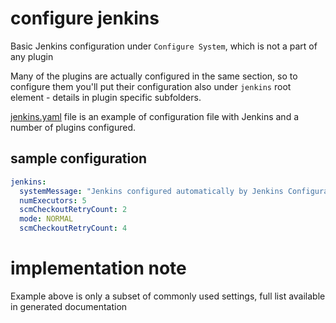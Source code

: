 # configure jenkins

Basic Jenkins configuration under `Configure System`, which is not a part of any plugin

Many of the plugins are actually configured in the same section, so to configure them you'll put their configuration also under `jenkins` root element - details in plugin specific subfolders.

[jenkins.yaml](jenkins.yaml) file is an example of configuration file with Jenkins and a number of plugins configured.


## sample configuration

```yaml
jenkins:
  systemMessage: "Jenkins configured automatically by Jenkins Configuration as Code Plugin\n\n"
  numExecutors: 5
  scmCheckoutRetryCount: 2
  mode: NORMAL
  scmCheckoutRetryCount: 4
```

# implementation note  
Example above is only a subset of commonly used settings, full list available in generated documentation
